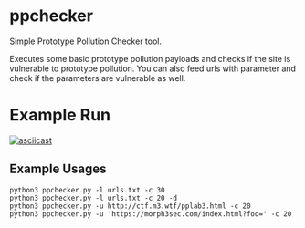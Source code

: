# ppchecker
Simple Prototype Pollution Checker tool. 

Executes some basic prototype pollution payloads and checks if the site is vulnerable to prototype pollution. You can also feed urls with parameter and check if the parameters are vulnerable as well.


# Example Run

[![asciicast](https://asciinema.org/a/425330.svg)](https://asciinema.org/a/425330)

## Example Usages

```
python3 ppchecker.py -l urls.txt -c 30
python3 ppchecker.py -l urls.txt -c 20 -d 
python3 ppchecker.py -u http://ctf.m3.wtf/pplab3.html -c 20
python3 ppchecker.py -u 'https://morph3sec.com/index.html?foo=' -c 20
```